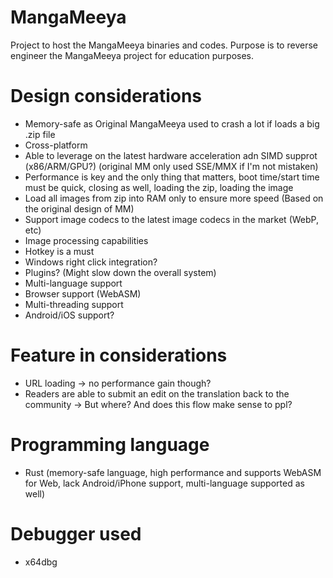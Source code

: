 # MangaMeeya

Project to host the MangaMeeya binaries and codes. Purpose is to reverse engineer the MangaMeeya project for education purposes.

# Design considerations

- Memory-safe as Original MangaMeeya used to crash a lot if loads a big .zip file
- Cross-platform
- Able to leverage on the latest hardware acceleration adn SIMD supprot (x86/ARM/GPU?) (original MM only used SSE/MMX if I'm not mistaken)
- Performance is key and the only thing that matters, boot time/start time must be quick, closing as well, loading the zip, loading the image
- Load all images from zip into RAM only to ensure more speed (Based on the original design of MM)
- Support image codecs to the latest image codecs in the market (WebP, etc)
- Image processing capabilities
- Hotkey is a must
- Windows right click integration?
- Plugins? (Might slow down the overall system)
- Multi-language support
- Browser support (WebASM)
- Multi-threading support
- Android/iOS support?

# Feature in considerations

- URL loading -> no performance gain though?
- Readers are able to submit an edit on the translation back to the community -> But where? And does this flow make sense to ppl?

# Programming language

- Rust (memory-safe language, high performance and supports WebASM for Web, lack Android/iPhone support, multi-language supported as well)

# Debugger used

* x64dbg


